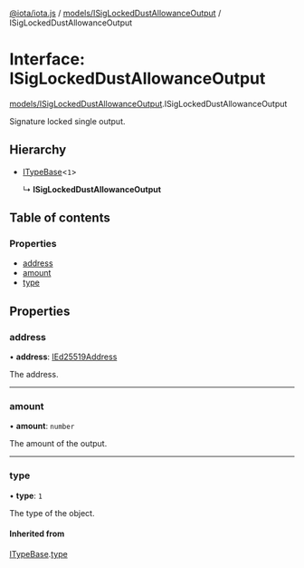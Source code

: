 [@iota/iota.js](../README.md) / [models/ISigLockedDustAllowanceOutput](../modules/models_isiglockeddustallowanceoutput.md) / ISigLockedDustAllowanceOutput

# Interface: ISigLockedDustAllowanceOutput

[models/ISigLockedDustAllowanceOutput](../modules/models_isiglockeddustallowanceoutput.md).ISigLockedDustAllowanceOutput

Signature locked single output.

## Hierarchy

- [ITypeBase](models_itypebase.itypebase.md)<``1``\>

  ↳ **ISigLockedDustAllowanceOutput**

## Table of contents

### Properties

- [address](models_isiglockeddustallowanceoutput.isiglockeddustallowanceoutput.md#address)
- [amount](models_isiglockeddustallowanceoutput.isiglockeddustallowanceoutput.md#amount)
- [type](models_isiglockeddustallowanceoutput.isiglockeddustallowanceoutput.md#type)

## Properties

### address

• **address**: [IEd25519Address](models_ied25519address.ied25519address.md)

The address.

___

### amount

• **amount**: `number`

The amount of the output.

___

### type

• **type**: ``1``

The type of the object.

#### Inherited from

[ITypeBase](models_itypebase.itypebase.md).[type](models_itypebase.itypebase.md#type)
